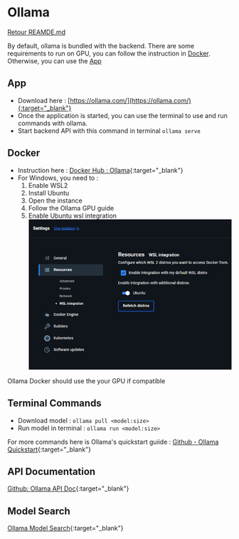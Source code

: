# Ollama

[Retour REAMDE.md](/README.md#ollama)

By default, ollama is bundled with the backend. There are some requirements to run on GPU, you can follow the instruction in [Docker](#docker).  
Otherwise, you can use the [App](#app)

## App

- Download here : [https://ollama.com/](https://ollama.com/){:target="_blank"}
- Once the application is started, you can use the terminal to use and run commands with ollama.
- Start backend API with this command in terminal `ollama serve`

## Docker

- Instruction here : [Docker Hub : Ollama](https://hub.docker.com/r/ollama/ollama){:target="_blank"}
- For Windows, you need to :
    1. Enable WSL2
    2. Install Ubuntu
    3. Open the instance
    4. Follow the Ollama GPU guide
    5. Enable Ubuntu wsl integration
    ![wsl_integration](./ressources//wsl_integration.png)

Ollama Docker should use the your GPU if compatible

## Terminal Commands

- Download model : `ollama pull <model:size>`
- Run model in terminal : `ollama run <model:size>`

For more commands here is Ollama's quickstart guiide : [Github - Ollama Quickstart](https://github.com/ollama/ollama/blob/main/README.md#quickstart){:target="_blank"}

## API Documentation

[Github: Ollama API Doc](https://github.com/ollama/ollama/blob/main/docs/api.md){:target="_blank"}

## Model Search

[Ollama Model Search](https://ollama.com/search){:target="_blank"}
